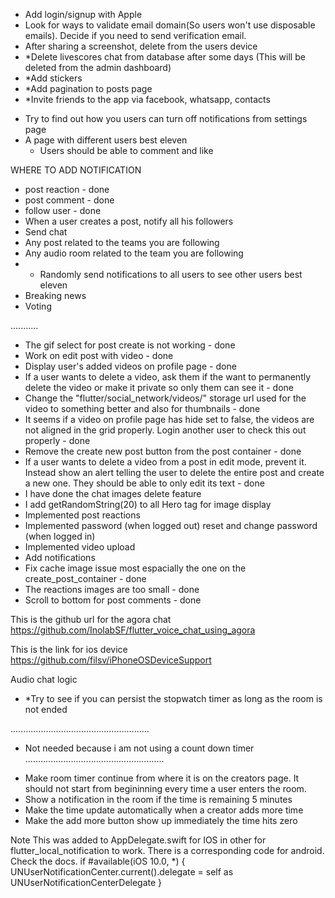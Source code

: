 - Add login/signup with Apple
- Look for ways to validate email domain(So users won't use disposable emails). Decide if you need to send verification email.
- After sharing a screenshot, delete from the users device
- *Delete livescores chat from database after some days (This will be deleted from the admin dashboard)
- *Add stickers
- *Add pagination to posts page
- *Invite friends to the app via facebook, whatsapp, contacts
* Try to find out how you users can turn off notifications from settings page
* A page with different users best eleven
  - Users should be able to comment and like

WHERE TO ADD NOTIFICATION
- post reaction - done
- post comment - done
- follow user - done
- When a user creates a post, notify all his followers
- Send chat
- Any post related to the teams you are following
- Any audio room related to the team you are following
- * Randomly send notifications to all users to see other users best eleven
- Breaking news
- Voting

...........
- The gif select for post create is not working - done
- Work on edit post with video - done
- Display user's added videos on profile page - done
- If a user wants to delete a video, ask them if the want to permanently delete the video or make it private so only them can see it - done
- Change the "flutter/social_network/videos/" storage url used for the video to something better and also for thumbnails - done
- It seems if a video on profile page has hide set to false, the videos are not aligned in the grid properly. Login another user to check this out properly - done
- Remove the create new post button from the post container - done
- If a user wants to delete a video from a post in edit mode, prevent it. Instead show an alert telling the user to delete the entire post and create a new one. They should be able to only edit its text - done
- I have done the chat images delete feature
- I add getRandomString(20) to all Hero tag for image display
- Implemented post reactions
- Implemented password (when logged out) reset and change password (when logged in)
- Implemented video upload
- Add notifications
- Fix cache image issue most espacially the one on the create_post_container - done
- The reactions images are too small - done
- Scroll to bottom for post comments - done


This is the github url for the agora chat 
https://github.com/InolabSF/flutter_voice_chat_using_agora

This is the link for ios device
https://github.com/filsv/iPhoneOSDeviceSupport

Audio chat logic
- *Try to see if you can persist the stopwatch timer as long as the room is not ended

.......................................................
* Not needed because i am not using a count down timer
.......................................................
- Make room timer continue from where it is on the creators page. It should not start from begininning every time a user enters the room.
- Show a notification in the room if the time is remaining 5 minutes
- Make the time update automatically when a creator adds more time
- Make the add more button show up immediately the time hits zero


Note
This was added to AppDelegate.swift for IOS in other for flutter_local_notification to work. There is a corresponding code for android. Check the docs.
if #available(iOS 10.0, *) {
    UNUserNotificationCenter.current().delegate = self as UNUserNotificationCenterDelegate
}